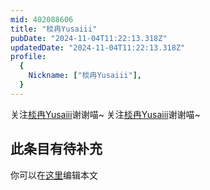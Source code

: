 ```yaml
---
mid: 402088606
title: "棪冉Yusaiii"
pubDate: "2024-11-04T11:22:13.318Z"
updatedDate: "2024-11-04T11:22:13.318Z"
profile:
  {
    Nickname: ["棪冉Yusaiii"],
  }
---
```


关注[棪冉Yusaiii](https://space.bilibili.com/402088606)谢谢喵~ 关注[棪冉Yusaiii](https://space.bilibili.com/402088606)谢谢喵~

## 此条目有待补充
你可以在[这里](https://github.com/Yuhanawa/VTuber.ICU/edit/master/src/content/v/棪冉Yusaiii/index.md)编辑本文
